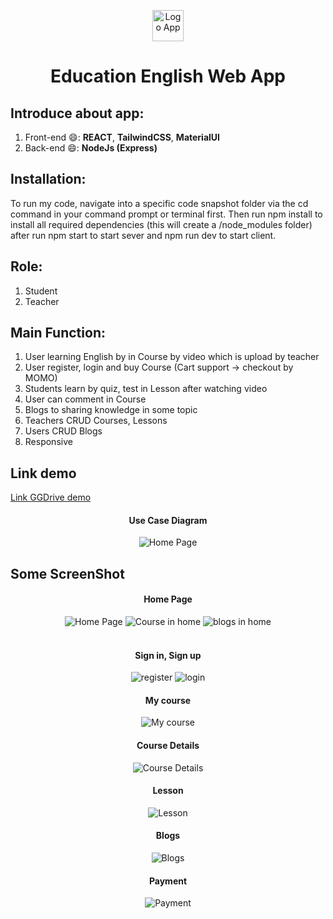 
<p align="center">
  <img src="./client/public/icon/pie.png" width="50" alt="Logo App">
</p>
<h1 align="center"> Education English Web App </h1>

## Introduce about app:

1. Front-end :smile:: **REACT**, **TailwindCSS**, **MaterialUI**
2.  Back-end :smile:: **NodeJs (Express)**


## Installation:
To run my code, navigate into a specific code snapshot folder via the cd command in your command prompt or terminal first.
Then run npm install to install all required dependencies (this will create a /node_modules folder)
after run npm start to start sever and npm run dev to start client.

   
## Role: 
1. Student
2. Teacher

## Main Function:

1.  User learning English by in Course by video which is upload by teacher
2.  User register, login and buy Course (Cart support -> checkout by MOMO)
3.  Students learn by quiz, test in Lesson after watching video 
4.  User can comment in Course
5.  Blogs to sharing knowledge in some topic
6.  Teachers CRUD Courses, Lessons
7.  Users CRUD Blogs
8.  Responsive

## Link demo
[Link GGDrive demo](https://drive.google.com/drive/u/0/folders/1mMqZjEbdkBXApY0rGkdEx9UUOaGjHEde)
<div align="center">
    <h4>Use Case Diagram</h4>
  <img src="/screenshots/Education%20Web%20Use%20Case.drawio.png"  alt="Home Page">
 
</div>

## Some ScreenShot
<div align="center">
    <h4>Home Page</h4>
  <img src="/screenshots/homepage.png"  alt="Home Page">
  <img src="/screenshots/courses_in_home.png"  alt="Course in home">
  <img src="/screenshots/blogs_in_home.png"  alt="blogs in home">
</div>
<br>
<div align="center">
    <h4>Sign in, Sign up</h4>
  <img src="/screenshots/register.png"  alt="register">
  <img src="/screenshots/login.png"  alt="login">
</div>
<div align="center">
    <h4>My course</h4>
  <img src="/screenshots/mycourse.png"  alt="My course">
    <h4>Course Details</h4>
  <img src="/screenshots/course_detail.png"  alt="Course Details">
</div>
<div align="center">
    <h4>Lesson</h4>
  <img src="/screenshots/lesson.png"  alt="Lesson">
</div>
<div align="center">
    <h4>Blogs</h4>
  <img src="/screenshots/blog_detail.png"  alt="Blogs">
</div>
<div align="center">
    <h4>Payment</h4>
  <img src="/screenshots/checkout.png"  alt="Payment">
</div>



  


